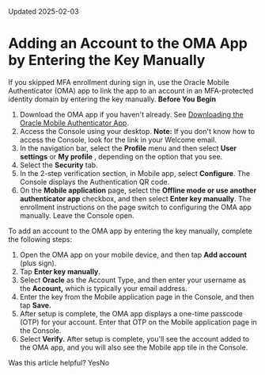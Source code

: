 Updated 2025-02-03
# Adding an Account to the OMA App by Entering the Key Manually
If you skipped MFA enrollment during sign in, use the Oracle Mobile Authenticator (OMA) app to link the app to an account in an MFA-protected identity domain by entering the key manually.
**Before You Begin**
  1. Download the OMA app if you haven't already. See [Downloading the Oracle Mobile Authenticator App](https://docs.oracle.com/en-us/iaas/Content/Identity/mobileauthapp/download-mobile-authenticator-app.htm#download-mobile-authenticator-app "You can download the Oracle Mobile Authenticator \(OMA\) app during two-factor enrollment or you can download it before you're prompted for two-factor enrollment so that you can add accounts to the app without downloading it during enrollment.").
  2. Access the Console using your desktop. **Note:** If you don't know how to access the Console, look for the link in your Welcome email. 
  3. In the navigation bar, select the **Profile** menu and then select **User settings** or **My profile** , depending on the option that you see.
  4. Select the **Security** tab.
  5. In the 2-step verification section, in Mobile app, select **Configure**.
The Console displays the Authentication QR code.
  6. On the **Mobile application** page, select the **Offline mode or use another authenticator app** checkbox, and then select **Enter key manually**.
The enrollment instructions on the page switch to configuring the OMA app manually. Leave the Console open.

To add an account to the OMA app by entering the key manually, complete the following steps:
  1. Open the OMA app on your mobile device, and then tap **Add account** (plus sign).
  2. Tap **Enter key manually**.
  3. Select **Oracle** as the Account Type, and then enter your username as the **Account,** which is typically your email address.
  4. Enter the key from the Mobile application page in the Console, and then tap **Save.**
  5. After setup is complete, the OMA app displays a one-time passcode (OTP) for your account. Enter that OTP on the Mobile application page in the Console.
  6. Select **Verify.**
After setup is complete, you'll see the account added to the OMA app, and you will also see the Mobile app tile in the Console.


Was this article helpful?
YesNo

